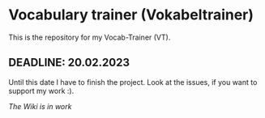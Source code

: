 # Vocabulary trainer (Vokabeltrainer)

This is the repository for my Vocab-Trainer (VT). 

## DEADLINE: 20.02.2023

Until this date I have to finish the project. Look at the issues, if you want to support my work :).

_The Wiki is in work_
